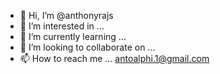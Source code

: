 - 👋 Hi, I’m @anthonyrajs
- 👀 I’m interested in ...
- 🌱 I’m currently learning ...
- 💞️ I’m looking to collaborate on ...
- 📫 How to reach me ... antoalphi.1@gmail.com

<!---
anthonyrajs/anthonyrajs is a ✨ special ✨ repository because its `README.md` (this file) appears on your GitHub profile.
You can click the Preview link to take a look at your changes.
--->
